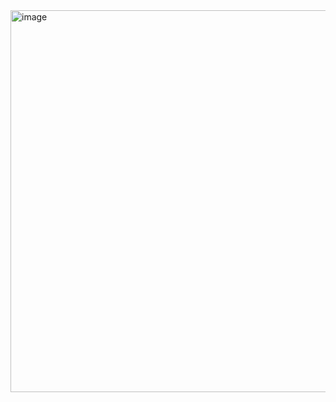 <img width="1690" height="611" alt="image" src="https://github.com/user-attachments/assets/f651dd90-d913-4153-ba64-5290fe533827" />
